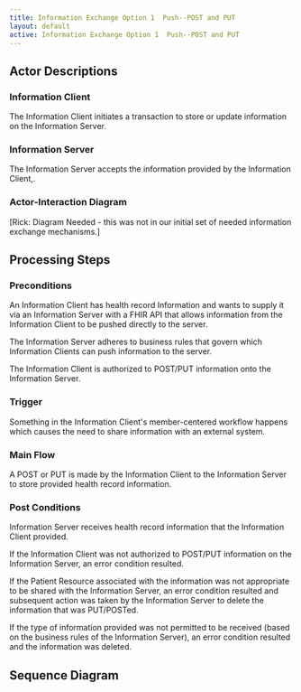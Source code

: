 ```yaml
---
title: Information Exchange Option 1  Push--POST and PUT
layout: default
active: Information Exchange Option 1  Push--POST and PUT
---
```


## Actor Descriptions
### Information Client
The Information Client initiates a transaction to store or update information on the Information Server.
### Information Server
The Information Server accepts the information provided by the Information Client,.
### Actor-Interaction Diagram
[Rick: Diagram Needed - this was not in our initial set of needed information exchange mechanisms.]

## Processing Steps
### Preconditions
An Information Client has health record Information and wants to supply it via an Information Server with a FHIR API that allows information from the Information Client to be pushed directly to the server.

The Information Server adheres to business rules that govern which Information Clients can push information to the server.

The Information Client is authorized to POST/PUT information onto the Information Server. 

### Trigger
Something in the Information Client's member-centered workflow happens which causes the need to share information with an external system.

### Main Flow
A POST or PUT is made by the Information Client to the Information Server to store provided health record information.  

### Post Conditions
Information Server receives health record information that the Information Client provided.  

If the Information Client was not authorized to POST/PUT information on the Information Server, an error condition resulted.

If the Patient Resource associated with the information was not appropriate to be shared with the Information Server, an error condition resulted and subsequent action was taken by the Information Server to delete the information that was PUT/POSTed.

If the type of information provided was not permitted to be received (based on the business rules of the Information Server), an error condition resulted and the information was deleted.

## Sequence Diagram
